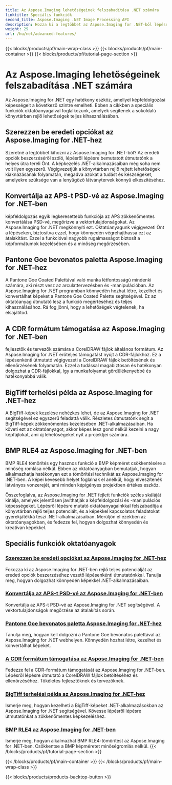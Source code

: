 ```yaml
---
title: Az Aspose.Imaging lehetőségeinek felszabadítása .NET számára
linktitle: Speciális funkciók
second_title: Aspose.Imaging .NET Image Processing API
description: Hozza ki a legtöbbet az Aspose.Imaging for .NET-ből lépésről lépésre készült oktatóanyagainkkal. Tanulja meg, hogyan oldhatja fel az eredeti opciókat, és hogyan dolgozhat könnyedén a képekkel.
weight: 29
url: /hu/net/advanced-features/
---
```


{{< blocks/products/pf/main-wrap-class >}}
{{< blocks/products/pf/main-container >}}
{{< blocks/products/pf/tutorial-page-section >}}

# Az Aspose.Imaging lehetőségeinek felszabadítása .NET számára


Az Aspose.Imaging for .NET egy hatékony eszköz, amellyel képfeldolgozási képességeit a következő szintre emelheti. Ebben a cikkben a speciális funkciók oktatóanyagaival foglalkozunk, amelyek segítenek a sokoldalú könyvtárban rejlő lehetőségek teljes kihasználásában.

## Szerezzen be eredeti opciókat az Aspose.Imaging for .NET-hez

Szeretné a legtöbbet kihozni az Aspose.Imaging for .NET-ből? Az eredeti opciók beszerzéséről szóló, lépésről lépésre bemutatott útmutatónk a helyes útra tereli Önt. A képkezelés .NET-alkalmazásaiban még soha nem volt ilyen egyszerű. Végigvezetjük a könyvtárban rejlő rejtett lehetőségek kiaknázásának folyamatán, megadva azokat a tudást és készségeket, amelyekre szüksége van a lenyűgöző látványtervek könnyű elkészítéséhez.

## Konvertálja az APS-t PSD-vé az Aspose.Imaging for .NET-ben

képfeldolgozás egyik legkeresettebb funkciója az APS zökkenőmentes konvertálása PSD-vé, megőrizve a vektortulajdonságokat. Az Aspose.Imaging for .NET megkönnyíti ezt. Oktatóanyagunk végigvezeti Önt a lépéseken, biztosítva ezzel, hogy könnyedén végrehajthassa ezt az átalakítást. Ezzel a funkcióval nagyobb rugalmasságot biztosít a képformátumok kezelésében és a minőség megőrzésében.

## Pantone Goe bevonatos paletta Aspose.Imaging for .NET-hez

A Pantone Goe Coated Palettával való munka létfontosságú mindenki számára, aki részt vesz az arculattervezésben és -manipulációban. Az Aspose.Imaging for .NET programban könnyedén hozhat létre, kezelhet és konvertálhat képeket a Pantone Goe Coated Palette segítségével. Ez az oktatóanyag útmutató lesz a funkció megértéséhez és teljes kihasználásához. Rá fog jönni, hogy a lehetőségek végtelenek, ha elsajátítod.

## A CDR formátum támogatása az Aspose.Imaging for .NET-ben

fejlesztők és tervezők számára a CorelDRAW fájlok általános formátum. Az Aspose.Imaging for .NET erőteljes támogatást nyújt a CDR-fájlokhoz. Ez a lépésenkénti útmutató végigvezeti a CorelDRAW fájlok betöltésének és ellenőrzésének folyamatán. Ezzel a tudással magabiztosan és hatékonyan dolgozhat a CDR-fájlokkal, így a munkafolyamat gördülékenyebbé és hatékonyabbá válik.

## BigTiff terhelési példa az Aspose.Imaging for .NET-hez

A BigTiff-képek kezelése nehézkes lehet, de az Aspose.Imaging for .NET segítségével ez egyszerű feladattá válik. Részletes útmutatónk segít a BigTiff-képek zökkenőmentes kezelésében .NET-alkalmazásaiban. Ha követi ezt az oktatóanyagot, akkor képes lesz gond nélkül kezelni a nagy képfájlokat, ami új lehetőségeket nyit a projektjei számára.

## BMP RLE4 az Aspose.Imaging for .NET-ben

BMP RLE4 tömörítés egy hasznos funkció a BMP képméret csökkentésére a minőség romlása nélkül. Ebben az oktatóanyagban bemutatjuk, hogyan alkalmazhatja hatékonyan ezt a tömörítési technikát az Aspose.Imaging for .NET-ben. A képei kevesebb helyet foglalnak el anélkül, hogy elveszítenék látványos vonzerejét, ami minden képigényes projektben értékes eszköz.

Összefoglalva, az Aspose.Imaging for .NET fejlett funkciók széles skáláját kínálja, amelyek jelentősen javíthatják a képfeldolgozási és -manipulációs képességeket. Lépésről lépésre mutató oktatóanyagainkkal felszabadítja a könyvtárban rejlő teljes potenciált, és a képekkel kapcsolatos feladatokat gyerekjátékká teszi .NET-alkalmazásaiban. Merüljön el ezekben az oktatóanyagokban, és fedezze fel, hogyan dolgozhat könnyedén és kreatívan képekkel.
## Speciális funkciók oktatóanyagok
### [Szerezzen be eredeti opciókat az Aspose.Imaging for .NET-hez](./get-original-options/)
Fokozza ki az Aspose.Imaging for .NET-ben rejlő teljes potenciálját az eredeti opciók beszerzéséhez vezető lépésenkénti útmutatónkkal. Tanulja meg, hogyan dolgozhat könnyedén képekkel .NET-alkalmazásaiban.
### [Konvertálja az APS-t PSD-vé az Aspose.Imaging for .NET-ben](./convert-aps-to-psd/)
Konvertálja az APS-t PSD-vé az Aspose.Imaging for .NET segítségével. A vektortulajdonságok megőrzése az átalakítás során.
### [Pantone Goe bevonatos paletta Aspose.Imaging for .NET-hez](./pantone-goe-coated-palette/)
Tanulja meg, hogyan kell dolgozni a Pantone Goe bevonatos palettával az Aspose.Imaging for .NET webhelyen. Könnyedén hozhat létre, kezelhet és konvertálhat képeket.
### [A CDR formátum támogatása az Aspose.Imaging for .NET-ben](./support-of-cdr-format/)
Fedezze fel a CDR-formátum támogatását az Aspose.Imaging for .NET-ben. Lépésről lépésre útmutató a CorelDRAW fájlok betöltéséhez és ellenőrzéséhez. Tökéletes fejlesztőknek és tervezőknek.
### [BigTiff terhelési példa az Aspose.Imaging for .NET-hez](./bigtiff-load-example/)
Ismerje meg, hogyan kezelheti a BigTiff-képeket .NET-alkalmazásokban az Aspose.Imaging for .NET segítségével. Kövesse lépésről lépésre útmutatónkat a zökkenőmentes képkezeléshez.
### [BMP RLE4 az Aspose.Imaging for .NET-ben](./bmp-rle4/)
Ismerje meg, hogyan alkalmazhat BMP RLE4-tömörítést az Aspose.Imaging for .NET-ben. Csökkentse a BMP képméretet minőségromlás nélkül.
{{< /blocks/products/pf/tutorial-page-section >}}

{{< /blocks/products/pf/main-container >}}
{{< /blocks/products/pf/main-wrap-class >}}

{{< blocks/products/products-backtop-button >}}
